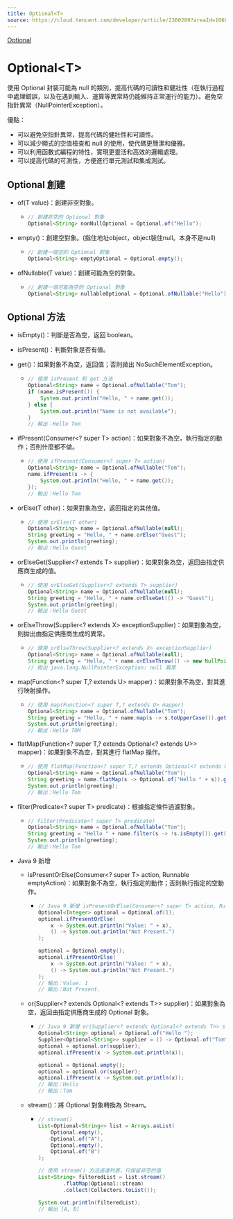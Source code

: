 ```yaml
---
title: Optional<T>
source: https://cloud.tencent.com/developer/article/2360289?areaId=106001
---
```


[Optional](https://hackmd.io/@oscarlo/optional)

# Optional\<T\>

使用 Optional 封裝可能為 null 的類別，提高代碼的可讀性和健壯性（在執行過程中處理錯誤，以及在遇到輸入、運算等異常時仍能維持正常運行的能力）。避免空指針異常（NullPointerException）。

優點：
- 可以避免空指針異常，提高代碼的健壯性和可讀性。
- 可以減少顯式的空值檢查和 null 的使用，使代碼更簡潔和優雅。
- 可以利用函數式編程的特性，實現更靈活和高效的邏輯處理。
- 可以提高代碼的可測性，方便進行單元測試和集成測試。

## Optional 創建

- of(T value)：創建非空對象。
  - ```java
    // 創建非空的 Optional 對象
    Optional<String> nonNullOptional = Optional.of("Hello");
    ```
- empty()：創建空對象。(指住地址object，object裝住null。本身不是null)
  - ```java
    // 創建一個空的 Optional 對象
    Optional<String> emptyOptional = Optional.empty();
    ```
- ofNullable(T value)：創建可能為空的對象。
  - ```java
    // 創建一個可能為空的 Optional 對象
    Optional<String> nullableOptional = Optional.ofNullable("Hello");
    ```

## Optional 方法

- isEmpty()：判斷是否為空，返回 boolean。
- isPresent()：判斷對象是否有值。
- get()：如果對象不為空，返回值；否則拋出 NoSuchElementException。
  - ```java
    // 使用 isPresent 和 get 方法
    Optional<String> name = Optional.ofNullable("Tom");
    if (name.isPresent()) {
        System.out.println("Hello, " + name.get());
    } else {
        System.out.println("Name is not available");
    }
    // 輸出：Hello Tom
    ```
- ifPresent(Consumer<? super T> action)：如果對象不為空，執行指定的動作；否則什麼都不做。
  - ```java
    // 使用 ifPresent(Consumer<? super T> action)
    Optional<String> name = Optional.ofNullable("Tom");
    name.ifPresent(s -> {
        System.out.println("Hello, " + name.get());
    });
    // 輸出：Hello Tom
    ```
- orElse(T other)：如果對象為空，返回指定的其他值。
  - ```java
    // 使用 orElse(T other)
    Optional<String> name = Optional.ofNullable(null);
    String greeting = "Hello, " + name.orElse("Guest");
    System.out.println(greeting);
    // 輸出：Hello Guest
    ```
- orElseGet(Supplier<? extends T> supplier)：如果對象為空，返回由指定供應商生成的值。
  - ```java
    // 使用 orElseGet(Supplier<? extends T> supplier)
    Optional<String> name = Optional.ofNullable(null);
    String greeting = "Hello, " + name.orElseGet(() -> "Guest");
    System.out.println(greeting);
    // 輸出：Hello Guest
    ```
- orElseThrow(Supplier<? extends X> exceptionSupplier)：如果對象為空，則拋出由指定供應商生成的異常。
  - ```java
    // 使用 orElseThrow(Supplier<? extends X> exceptionSupplier)
    Optional<String> name = Optional.ofNullable(null);
    String greeting = "Hello, " + name.orElseThrow(() -> new NullPointerException("null"));
    // 拋出 java.lang.NullPointerException: null 異常
    ```
- map(Function<? super T,? extends U> mapper)：如果對象不為空，對其進行映射操作。
  - ```java
    // 使用 map(Function<? super T,? extends U> mapper)
    Optional<String> name = Optional.ofNullable("Tom");
    String greeting = "Hello, " + name.map(s -> s.toUpperCase()).get();
    System.out.println(greeting);
    // 輸出：Hello TOM
    ```
- flatMap(Function<? super T,? extends Optional<? extends U>> mapper)：如果對象不為空，對其進行 flatMap 操作。
  - ```java
    // 使用 flatMap(Function<? super T,? extends Optional<? extends U>> mapper)
    Optional<String> name = Optional.ofNullable("Tom");
    String greeting = name.flatMap(s -> Optional.of("Hello " + s)).get();
    System.out.println(greeting);
    // 輸出：Hello Tom
    ```
- filter(Predicate<? super T> predicate)：根據指定條件過濾對象。
  - ```java
    // filter(Predicate<? super T> predicate)
    Optional<String> name = Optional.ofNullable("Tom");
    String greeting = "Hello " + name.filter(s -> !s.isEmpty()).get();
    System.out.println(greeting);
    // 輸出：Hello Tom
    ```

- Java 9 新增
  - isPresentOrElse(Consumer<? super T> action, Runnable emptyAction)：如果對象不為空，執行指定的動作；否則執行指定的空動作。
    - ```java
      // Java 9 新增 isPresentOrElse(Consumer<? super T> action, Runnable emptyAction)
      Optional<Integer> optional = Optional.of(1);
      optional.ifPresentOrElse(
          x -> System.out.println("Value: " + x),
          () -> System.out.println("Not Present.")
      );

      optional = Optional.empty();
      optional.ifPresentOrElse(
          x -> System.out.println("Value: " + x),
          () -> System.out.println("Not Present.")
      );
      // 輸出：Value: 1
      // 輸出：Not Present.
      ```
  - or(Supplier<? extends Optional<? extends T>> supplier)：如果對象為空，返回由指定供應商生成的 Optional 對象。
    - ```java
      // Java 9 新增 or(Supplier<? extends Optional<? extends T>> supplier)
      Optional<String> optional = Optional.of("Hello ");
      Supplier<Optional<String>> supplier = () -> Optional.of("Tom");
      optional = optional.or(supplier);
      optional.ifPresent(x -> System.out.println(x));

      optional = Optional.empty();
      optional = optional.or(supplier);
      optional.ifPresent(x -> System.out.println(x));
      // 輸出：Hello 
      // 輸出：Tom
      ```
  - stream()：將 Optional 對象轉換為 Stream。
    - ```java
      // stream()
      List<Optional<String>> list = Arrays.asList(
          Optional.empty(),
          Optional.of("A"),
          Optional.empty(),
          Optional.of("B")
      );

      // 使用 stream() 方法過濾列表，只保留非空的值
      List<String> filteredList = list.stream()
              .flatMap(Optional::stream)
              .collect(Collectors.toList());

      System.out.println(filteredList);
      // 輸出 [A, B]
      ```
